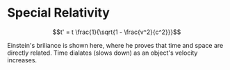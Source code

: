# Special Relativity

$$t' = t \frac{1}{\sqrt{1 - \frac{v^2}{c^2}}}$$

Einstein's briliance is shown here, where he proves that time and space are directly related. Time dialates (slows down) as an object's velocity increases.
